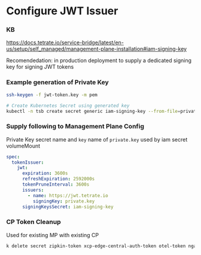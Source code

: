 # Configure JWT Issuer 

### KB
https://docs.tetrate.io/service-bridge/latest/en-us/setup/self_managed/management-plane-installation#iam-signing-key

Recomendedation: in production deployment to supply a dedicated signing key for signing JWT tokens

### Example generation of Private Key

```bash
ssh-keygen -f jwt-token.key -m pem

# Create Kubernetes Secret using generated key
kubectl -n tsb create secret generic iam-signing-key --from-file=private.key=jwt-token.key
```
### Supply following to Management Plane Config
Private Key secret name and `key` name of `private.key` used by iam secret volumeMount

```yaml
spec:
  tokenIssuer:
    jwt:
      expiration: 3600s
      refreshExpiration: 2592000s
      tokenPruneInterval: 3600s
      issuers:
        - name: https://jwt.tetrate.io
          signingKey: private.key
      signingKeysSecret: iam-signing-key
```

### CP Token Cleanup
Used for existing MP with existing CP
```bash
k delete secret zipkin-token xcp-edge-central-auth-token otel-token ngac-token oap-token
```
